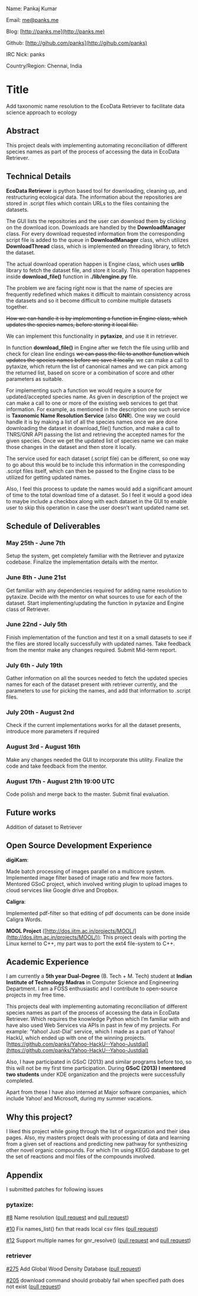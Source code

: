 Name: Pankaj Kumar

Email: me@panks.me

Blog: [http://panks.me](http://panks.me)

Github: [http://gihub.com/panks](http://gihub.com/panks)

IRC Nick: panks

Country/Region: Chennai, India

# Title
Add taxonomic name resolution to the EcoData Retriever to facilitate data science approach to ecology

## Abstract
This project deals with implementing automating reconciliation of different species names as part of the process of accessing the data in EcoData Retriever.

## Technical Details
**EcoData Retriever** is python based tool for downloading, cleaning up, and restructuring ecological data. The information about the repositories are stored in .script files which contain URLs to the files containing the datasets.

The GUI lists the repositories and the user can download them by clicking on the download icon. Downloads are handled by the **DownloadManager** class. For every download requested information from the corresponding script file is added to the queue in **DownloadManager** class, which utilizes **DownloadThread** class, which is implemented on threading library, to fetch the dataset. 

The actual download operation happen is Engine class, which uses **urllib** library to fetch the dataset file, and store it locally. This operation happenes inside **download_file()** function in **./lib/engine.py** file. 

The problem we are facing right now is that the name of species are frequently redefined which makes it difficult to maintain consistency across the datasets and so it become difficult to combine multiple datasets together.

~~How we can handle it is by implementing a function in Engine class, which updates the species names, before storing it local file.~~

We can implement this functionality in **pytaxize**, and use it in retriever.

In function **download_file()** in Engine after we fetch the file using urllib and check for clean line endings ~~we can pass the file to another function which updates the species names before we save it locally.~~ we can make a call to pytaxize, which return the list of canonical names and we can pick among the returned list, based on score or a combination of score and other parameters as suitable.

For implementing such a function we would require a source for updated/accepted species name. As given in description of the project we can make a call to one or more of the existing web services to get that information. For example, as mentioned in the description one such service is **Taxonomic Name Resolution Service** (also **GNR**). One way we could handle it is by making a list of all the species names once we are done downloading the dataset in download_file() function, and make a call to TNRS/GNR API
passing the list and retrieving the accepted names for the given species. Once we get the updated list of species name we can make those changes in the dataset and then store it locally.

The service used for each dataset (.script file) can be different, so one way to go about this would be to include this information in the corresponding .script files itself, which can then be passed to the Engine class to be utilized for getting updated names.

Also, I feel this process to update the names would add a significant amount of time to the total download time of a dataset. So I feel it would a good idea to maybe include a checkbox along with each dataset in the GUI to enable user to skip this operation in case the user doesn’t want updated name set.

## Schedule of Deliverables

### May 25th -  June 7th
Setup the system, get completely familiar with the Retriever and pytaxize codebase. Finalize the implementation details with the mentor.

### June 8th - June 21st
Get familiar with any dependencies required for adding name resolution to pytaxize. Decide with the mentor on what sources to use for each of the dataset. Start implementing/updating the function in pytaxize and Engine class of Retriever.

### June 22nd - July 5th
Finish implementation of the function and test it on a small datasets to see if the files are stored locally successfully with updated names. Take feedback from the mentor make any changes required. Submit Mid-term report.

### July 6th - July 19th
Gather information on all the sources needed to fetch the updated species names for each of the dataset present with retriever currently, and the parameters to use for picking the names, and add that information to .script files.

### July 20th - August 2nd
Check if the current implementations works for all the dataset presents, introduce more parameters if required

### August 3rd - August 16th
Make any changes needed the GUI to incorporate this utility. Finalize the code and take feedback from the mentor.

### August 17th - August 21th 19:00 UTC
Code polish and merge back to the master. Submit final evaluation.

## Future works
Addition of dataset to Retriever

## Open Source Development Experience

**digiKam**:
 
Made batch processing of images parallel on a multicore system. Implemented image filter based of image ratio and few more factors. Mentored GSoC project, which involved writing plugin to upload images to cloud services like Google drive and Dropbox.

**Caligra**:

Implemented pdf-filter so that editing of pdf documents can be done inside Caligra Words.

**MOOL Project** ([http://dos.iitm.ac.in/projects/MOOL/](http://dos.iitm.ac.in/projects/MOOL/)): 
This project deals with porting the Linux kernel to C++, my part was to port the ext4 file-system to C++.

## Academic Experience
I am currently a **5th year Dual-Degree** (B. Tech + M. Tech) student at **Indian Institute of Technology Madras** in Computer Science and Engineering Department. I am a FOSS enthusiastic and I contribute to open-source projects in my free time.

This projects deal with implementing automating reconciliation of different species names as part of the process of accessing the data in EcoData Retriever. Which requires the knowledge Python which I’m familiar with and have also used Web Services via APIs in past in few of my projects. For example: ‘Yahoo! Just-Dial’ service, which I made as a part of Yahoo! HackU, which ended up with one of the winning projects. [https://github.com/panks/Yahoo-HackU--Yahoo-Justdial](https://github.com/panks/Yahoo-HackU--Yahoo-Justdial)

Also, I have participated in GSoC (2013) and similar programs before too, so this will not be my first time participation. During **GSoC (2013) I mentored two students** under KDE organization and the projects were successfully completed.

Apart from these I have also interned at Major software companies, which include Yahoo! and Microsoft, during my summer vacations.

## Why this project?
I liked this project while going through the list of organization and their idea pages. Also, my masters project deals with processing of data and learning from a given set of reactions and predicting new pathway for synthesizing other novel organic compounds. For which I’m using KEGG database to get the set of reactions and mol files of the compounds involved.

## Appendix

I submitted patches for following issues

### pytaxize:

[#8](https://github.com/sckott/pytaxize/issues/8) Name resolution ([pull request](https://github.com/sckott/pytaxize/pull/19) and [pull request](https://github.com/sckott/pytaxize/pull/28))

[#10](https://github.com/sckott/pytaxize/issues/10) Fix names_list() fxn that reads local csv files ([pull request](https://github.com/sckott/pytaxize/pull/18))

[#12](https://github.com/sckott/pytaxize/issues/12) Support multiple names for gnr_resolve() ([pull request](https://github.com/sckott/pytaxize/pull/19) and [pull request](https://github.com/sckott/pytaxize/pull/20))


### retriever

[#275](https://github.com/weecology/retriever/issues/275) Add Global Wood Density Database ([pull request](https://github.com/weecology/retriever/pull/284))

[#205](https://github.com/weecology/retriever/issues/205) download command should probably fail when specified path does not exist ([pull request](https://github.com/weecology/retriever/pull/287))



